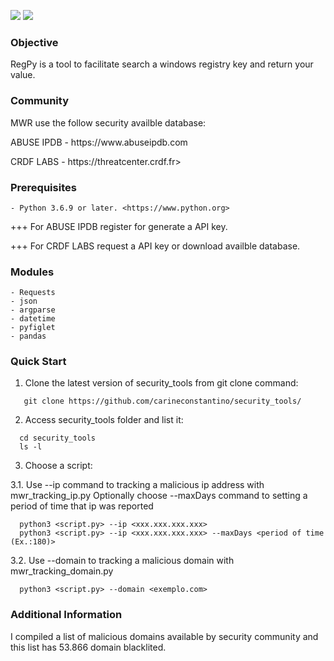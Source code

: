 <p>
 <img src="https://img.shields.io/badge/MWR-v.0.1-yellow" />
 <img src="https://img.shields.io/badge/python-v3.6.9-blue" />
 </p>
 
### Objective

RegPy is a tool to facilitate search a windows registry key and return your value.



### Community

MWR use the follow security availble database:
<p>
ABUSE IPDB - https://www.abuseipdb.com</p>
<p>
CRDF LABS  - https://threatcenter.crdf.fr></p>

### Prerequisites

```
- Python 3.6.9 or later. <https://www.python.org>
```
<p>
+++ For ABUSE IPDB register for generate a API key.</p>
<p>
+++ For CRDF LABS request a API key or download availble database.</p>

### Modules

```
- Requests
- json
- argparse
- datetime
- pyfiglet
- pandas
```

### Quick Start

1. Clone the latest version of security_tools from git clone command:

 ```
    git clone https://github.com/carineconstantino/security_tools/
 ```
    
 2. Access security_tools folder and list it:
 
 ```
   cd security_tools
   ls -l
 ```
 
 3. Choose a script:
 <p>
    3.1. Use --ip command to tracking a malicious ip address with mwr_tracking_ip.py
    Optionally choose --maxDays command to setting a period of time that ip was reported
 </p>
 
 ```
   python3 <script.py> --ip <xxx.xxx.xxx.xxx>
   python3 <script.py> --ip <xxx.xxx.xxx.xxx> --maxDays <period of time (Ex.:180)>
 ```
 
 <p>
   3.2. Use --domain to tracking a malicious domain with mwr_tracking_domain.py
 </p>  
 
 ```
   python3 <script.py> --domain <exemplo.com> 
 ```
 
 ### Additional Information
 
 I compiled a list of malicious domains available by security community and this list has 53.866 domain blacklited. 

